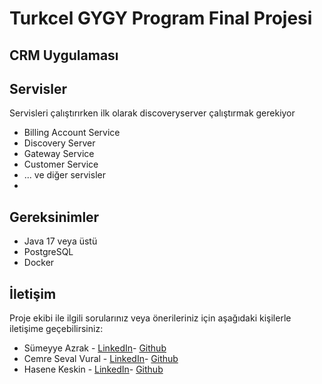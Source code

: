 # Turkcel GYGY Program Final Projesi
## CRM Uygulaması

## Servisler

Servisleri çalıştırırken ilk olarak discoveryserver çalıştırmak gerekiyor
- Billing Account Service
- Discovery Server
- Gateway Service
- Customer Service
- ... ve diğer servisler
-
## Gereksinimler
- Java 17 veya üstü
- PostgreSQL
- Docker

## İletişim
Proje ekibi ile ilgili sorularınız veya önerileriniz için aşağıdaki kişilerle iletişime geçebilirsiniz:

- Sümeyye Azrak - [LinkedIn](https://www.linkedin.com/in/sümeyye-azrak-8baa8b240/)- [Github](https://github.com/Sumeyye45)
- Cemre Seval Vural - [LinkedIn](https://www.linkedin.com/in/cemresvural/)- [Github](https://github.com/cemresvural)
- Hasene Keskin - [LinkedIn](https://www.linkedin.com/in/hasenekeskin/)- [Github](https://www.linkedin.com/in/hasenekeskin/)

